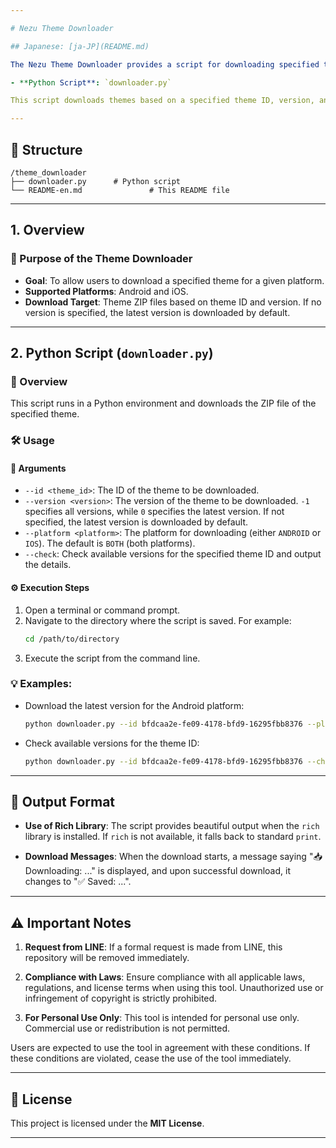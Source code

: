 ```yaml
---

# Nezu Theme Downloader

## Japanese: [ja-JP](README.md)

The Nezu Theme Downloader provides a script for downloading specified theme packages:

- **Python Script**: `downloader.py`

This script downloads themes based on a specified theme ID, version, and platform (Android or iOS). If no version is specified, the latest version is downloaded by default.

---
```


## 📂 Structure

```
/theme_downloader
├── downloader.py      # Python script
└── README-en.md               # This README file
```

---

## 1. Overview

### 🎯 Purpose of the Theme Downloader

- **Goal**: To allow users to download a specified theme for a given platform.
- **Supported Platforms**: Android and iOS.
- **Download Target**: Theme ZIP files based on theme ID and version. If no version is specified, the latest version is downloaded by default.

---

## 2. Python Script (`downloader.py`)

### 📜 Overview

This script runs in a Python environment and downloads the ZIP file of the specified theme.

### 🛠️ Usage

#### 🔧 Arguments

- `--id <theme_id>`: The ID of the theme to be downloaded.
- `--version <version>`: The version of the theme to be downloaded. `-1` specifies all versions, while `0` specifies the latest version. If not specified, the latest version is downloaded by default.
- `--platform <platform>`: The platform for downloading (either `ANDROID` or `IOS`). The default is `BOTH` (both platforms).
- `--check`: Check available versions for the specified theme ID and output the details.

#### ⚙️ Execution Steps

1. Open a terminal or command prompt.
2. Navigate to the directory where the script is saved. For example:
   ```bash
   cd /path/to/directory
   ```
3. Execute the script from the command line.

### 💡 Examples:

- Download the latest version for the Android platform:
  ```bash
  python downloader.py --id bfdcaa2e-fe09-4178-bfd9-16295fbb8376 --platform ANDROID
  ```

- Check available versions for the theme ID:
  ```bash
  python downloader.py --id bfdcaa2e-fe09-4178-bfd9-16295fbb8376 --check
  ```

---

## 📜 Output Format

- **Use of Rich Library**: The script provides beautiful output when the `rich` library is installed. If `rich` is not available, it falls back to standard `print`.

- **Download Messages**: When the download starts, a message saying "📥 Downloading: ..." is displayed, and upon successful download, it changes to "✅ Saved: ...".

---

## ⚠️ Important Notes

1. **Request from LINE**: 
   If a formal request is made from LINE, this repository will be removed immediately.

2. **Compliance with Laws**:
   Ensure compliance with all applicable laws, regulations, and license terms when using this tool. Unauthorized use or infringement of copyright is strictly prohibited.

3. **For Personal Use Only**:
   This tool is intended for personal use only. Commercial use or redistribution is not permitted.

Users are expected to use the tool in agreement with these conditions. If these conditions are violated, cease the use of the tool immediately.

---

## 📝 License

This project is licensed under the **MIT License**.

---
